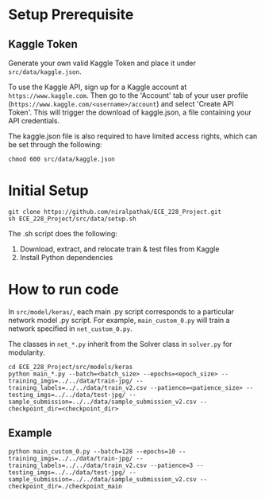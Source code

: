 # Setup Prerequisite

## Kaggle Token
Generate your own valid Kaggle Token and place it under `src/data/kaggle.json`. 

To use the Kaggle API, sign up for a Kaggle account at `https://www.kaggle.com`. Then go to the 'Account' tab of your 
user profile (`https://www.kaggle.com/<username>/account`) and select 'Create API Token'. This will trigger the download 
of kaggle.json, a file containing your API credentials. 
  
The kaggle.json file is also required to have limited access rights, which can be set through the following:

```console
chmod 600 src/data/kaggle.json
```

# Initial Setup
```console
git clone https://github.com/niralpathak/ECE_228_Project.git
sh ECE_228_Project/src/data/setup.sh
```

The .sh script does the following:
1) Download, extract, and relocate train & test files from Kaggle
2) Install Python dependencies

# How to run code
In `src/model/keras/`, each main .py script corresponds to a particular network model .py script. For example, 
`main_custom_0.py` will train a network specified in `net_custom_0.py`.

The classes in `net_*.py` inherit from the Solver class in `solver.py` for modularity.

```console
cd ECE_228_Project/src/models/keras
python main_*.py --batch=<batch_size> --epochs=<epoch_size> --training_imgs=../../data/train-jpg/ --training_labels=../../data/train_v2.csv --patience=<patience_size> --testing_imgs=../../data/test-jpg/ --sample_submission=../../data/sample_submission_v2.csv --checkpoint_dir=<checkpoint_dir>
```

## Example

```console
python main_custom_0.py --batch=128 --epochs=10 --training_imgs=../../data/train-jpg/ --training_labels=../../data/train_v2.csv --patience=3 --testing_imgs=../../data/test-jpg/ --sample_submission=../../data/sample_submission_v2.csv --checkpoint_dir=./checkpoint_main
```
